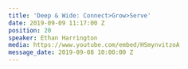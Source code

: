 ```yaml
---
title: 'Deep & Wide: Connect>Grow>Serve'
date: 2019-09-09 11:17:00 Z
position: 20
speaker: Ethan Harrington
media: https://www.youtube.com/embed/HSmynvitzoA
message_date: 2019-09-08 10:00:00 Z
---
```


